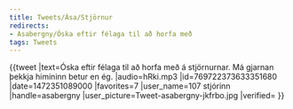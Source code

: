 ```yaml
---
title: Tweets/Ása/Stjörnur
redirects:
- Asabergny/Óska eftir félaga til að horfa með
tags: Tweets
---
```


<level b2/>
{{tweet
|text=Óska eftir félaga til að horfa með á stjörnurnar. Má gjarnan þekkja himininn betur en ég.
|audio=hRki.mp3
|id=769722373633351680
|date=1472351089000
|favorites=7
|user_name=107 stjórinn
|handle=asabergny
|user_picture=Tweet-asabergny-jkfrbo.jpg
|verified=
}}

